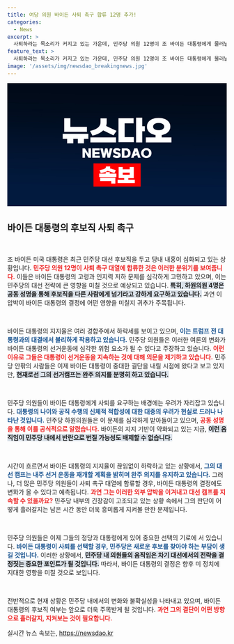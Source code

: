 ```yaml
---
title: 여당 의원 바이든 사퇴 촉구 합류 12명 추가!
categories:
  - News
excerpt: >
  사퇴하라는 목소리가 커지고 있는 가운데, 민주당 의원 12명이 조 바이든 대통령에게 물러날 것을 촉구했습니다. 늙음과 인지력 저하 우려 속에서 민주당의 내홍이 점차 가열되고 있습니다. 바이든 대통령의 중대한 결단이 임박했을까요?
feature_text: >
  사퇴하라는 목소리가 커지고 있는 가운데, 민주당 의원 12명이 조 바이든 대통령에게 물러날 것을 촉구했습니다. 늙음과 인지력 저하 우려 속에서 민주당의 내홍이 점차 가열되고 있습니다. 바이든 대통령의 중대한 결단이 임박했을까요?
image: '/assets/img/newsdao_breakingnews.jpg'
---
```


<p><img src="/assets/img/newsdao_breakingnews.jpg" alt="implanttips 속보" /></p>

<h2 data-ke-size="size26">바이든 대통령의 후보직 사퇴 촉구</h2>

<p data-ke-size="size16">&nbsp;</p>

<p>조 바이든 미국 대통령은 최근 민주당 대선 후보직을 두고 당내 내홍이 심화되고 있는 상황입니다. <b><span style="color: #ee2323;">민주당 의원 12명이 사퇴 촉구 대열에 합류한 것은 이러한 분위기를 보여줍니다.</span></b> 이들은 바이든 대통령의 고령과 인지력 저하 문제를 심각하게 고민하고 있으며, 이는 민주당의 대선 전략에 큰 영향을 미칠 것으로 예상되고 있습니다. <b><span style="background-color: #21538527;">특히, 하원의원 4명은 공동 성명을 통해 후보직을 다른 사람에게 넘기라고 강하게 요구하고 있습니다.</span></b> 과연 이 압박이 바이든 대통령의 결정에 어떤 영향을 미칠지 귀추가 주목됩니다.</p>

<p data-ke-size="size16">&nbsp;</p>

<p>바이든 대통령의 지지율은 여러 경합주에서 하락세를 보이고 있으며, <b><span style="color: #1a5490;">이는 트럼프 전 대통령과의 대결에서 불리하게 작용하고 있습니다.</span></b> 민주당 의원들은 이러한 여론의 변화가 바이든 대통령의 선거운동에 심각한 위험 요소가 될 수 있다고 주장하고 있습니다. <b><span style="color: #ee2323;">이런 이유로 그들은 대통령이 선거운동을 지속하는 것에 대해 의문을 제기하고 있습니다.</span></b> 민주당 안팎의 사람들은 이제 바이든 대통령이 중대한 결단을 내릴 시점에 왔다고 보고 있지만, <b><span style="background-color: #21538527;">현재로선 그의 선거캠프는 완주 의지를 분명히 하고 있습니다.</span></b></p>

<p data-ke-size="size16">&nbsp;</p>

<p>민주당 의원들이 바이든 대통령에게 사퇴를 요구하는 배경에는 우려가 자리잡고 있습니다. <b><span style="color: #1a5490;">대통령의 나이와 공직 수행의 신체적 적합성에 대한 대중의 우려가 현실로 드러나 나타난 것입니다.</span></b> 민주당 하원의원들은 이 문제를 심각하게 받아들이고 있으며, <b><span style="color: #ee2323;">공동 성명을 통해 이를 공식적으로 알렸습니다.</span></b> 바이든의 지지 기반이 약화되고 있는 지금, <b><span style="background-color: #21538527;">이런 움직임이 민주당 내에서 반란으로 번질 가능성도 배제할 수 없습니다.</span></b></p>

<p data-ke-size="size16">&nbsp;</p>

<p>시간이 흐르면서 바이든 대통령의 지지율이 끊임없이 하락하고 있는 상황에서, <b><span style="color: #1a5490;">그의 대선 캠프는 내주 선거 운동을 재개할 계획을 밝히며 완주 의지를 유지하고 있습니다.</span></b> 그러나, 더 많은 민주당 의원들이 사퇴 촉구 대열에 합류할 경우, 바이든 대통령의 결정에도 변화가 올 수 있다고 예측됩니다. <b><span style="color: #ee2323;">과연 그는 이러한 외부 압박을 이겨내고 대선 캠프를 지속할 수 있을까요?</span></b> 민주당 내부의 긴장감이 고조되고 있는 상황 속에서 그의 판단이 어떻게 흘러갈지는 남은 시간 동안 더욱 흥미롭게 지켜볼 만한 문제입니다.</p>

<p data-ke-size="size16">&nbsp;</p>

<p>민주당 의원들은 이제 그들의 정당과 대통령에게 있어 중요한 선택의 기로에 서 있습니다. <b><span style="color: #1a5490;">바이든 대통령이 사퇴를 선택할 경우, 민주당은 새로운 후보를 찾아야 하는 부담이 생길 것입니다.</span></b> 이러한 상황에서, <b><span style="background-color: #21538527;">민주당 내 의원들의 움직임은 차기 대선에서의 전략을 결정짓는 중요한 포인트가 될 것입니다.</span></b> 따라서, 바이든 대통령의 결정은 향후 미 정치에 지대한 영향을 미칠 것으로 보입니다. </p>

<p data-ke-size="size16">&nbsp;</p>

<p>전반적으로 현재 상황은 민주당 내에서의 변화와 불확실성을 나타내고 있으며, 바이든 대통령의 후보직 여부는 앞으로 더욱 주목받게 될 것입니다. <b><span style="color: #ee2323;">과연 그의 결단이 어떤 방향으로 흘러갈지, 지켜보는 것이 필요합니다.</span></b>                                                                             </p>
실시간 뉴스 속보는, <a href="https://newsdao.kr" rel="dofollow">https://newsdao.kr</a>


